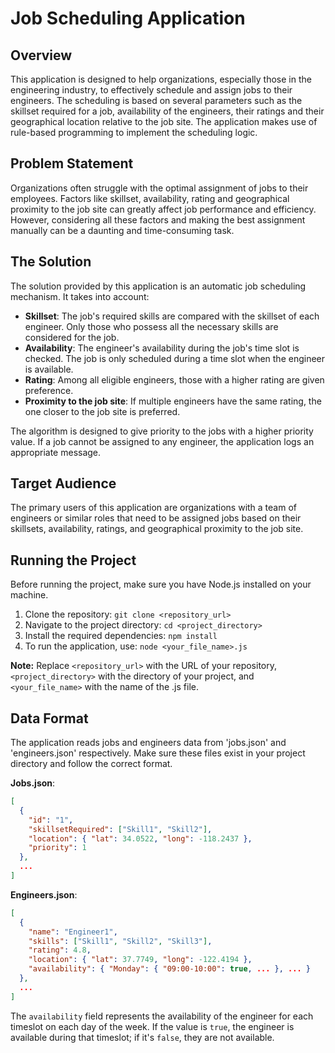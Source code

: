 # Job Scheduling Application

## Overview

This application is designed to help organizations, especially those in the engineering industry, to effectively schedule and assign jobs to their engineers. The scheduling is based on several parameters such as the skillset required for a job, availability of the engineers, their ratings and their geographical location relative to the job site. The application makes use of rule-based programming to implement the scheduling logic.

## Problem Statement

Organizations often struggle with the optimal assignment of jobs to their employees. Factors like skillset, availability, rating and geographical proximity to the job site can greatly affect job performance and efficiency. However, considering all these factors and making the best assignment manually can be a daunting and time-consuming task. 

## The Solution

The solution provided by this application is an automatic job scheduling mechanism. It takes into account:

- **Skillset**: The job's required skills are compared with the skillset of each engineer. Only those who possess all the necessary skills are considered for the job.
- **Availability**: The engineer's availability during the job's time slot is checked. The job is only scheduled during a time slot when the engineer is available.
- **Rating**: Among all eligible engineers, those with a higher rating are given preference.
- **Proximity to the job site**: If multiple engineers have the same rating, the one closer to the job site is preferred. 

The algorithm is designed to give priority to the jobs with a higher priority value. If a job cannot be assigned to any engineer, the application logs an appropriate message.

## Target Audience

The primary users of this application are organizations with a team of engineers or similar roles that need to be assigned jobs based on their skillsets, availability, ratings, and geographical proximity to the job site.

## Running the Project

Before running the project, make sure you have Node.js installed on your machine.

1. Clone the repository: `git clone <repository_url>`
2. Navigate to the project directory: `cd <project_directory>`
3. Install the required dependencies: `npm install`
4. To run the application, use: `node <your_file_name>.js`

**Note:** Replace `<repository_url>` with the URL of your repository, `<project_directory>` with the directory of your project, and `<your_file_name>` with the name of the .js file.

## Data Format

The application reads jobs and engineers data from 'jobs.json' and 'engineers.json' respectively. Make sure these files exist in your project directory and follow the correct format.

**Jobs.json**:

```json
[
  {
    "id": "1",
    "skillsetRequired": ["Skill1", "Skill2"],
    "location": { "lat": 34.0522, "long": -118.2437 },
    "priority": 1
  },
  ...
]
```

**Engineers.json**:

```json
[
  {
    "name": "Engineer1",
    "skills": ["Skill1", "Skill2", "Skill3"],
    "rating": 4.8,
    "location": { "lat": 37.7749, "long": -122.4194 },
    "availability": { "Monday": { "09:00-10:00": true, ... }, ... }
  },
  ...
]
```

The `availability` field represents the availability of the engineer for each timeslot on each day of the week. If the value is `true`, the engineer is available during that timeslot; if it's `false`, they are not available.
